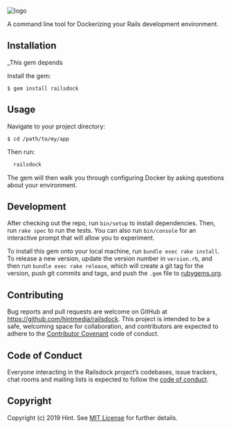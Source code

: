 ![logo](https://raw.githubusercontent.com/hintmedia/railsdock/hint/test/gemify/railsdock.png)

A command line tool for Dockerizing your Rails development environment.

## Installation

_This gem depends 

Install the gem:

    $ gem install railsdock

## Usage

Navigate to your project directory:

    $ cd /path/to/my/app

Then run:

```bash
  railsdock
```

The gem will then walk you through configuring Docker by asking questions about your environment.

## Development

After checking out the repo, run `bin/setup` to install dependencies. Then, run `rake spec` to run the tests. You can also run `bin/console` for an interactive prompt that will allow you to experiment.

To install this gem onto your local machine, run `bundle exec rake install`. To release a new version, update the version number in `version.rb`, and then run `bundle exec rake release`, which will create a git tag for the version, push git commits and tags, and push the `.gem` file to [rubygems.org](https://rubygems.org).

## Contributing

Bug reports and pull requests are welcome on GitHub at https://github.com/hintmedia/railsdock. This project is intended to be a safe, welcoming space for collaboration, and contributors are expected to adhere to the [Contributor Covenant](http://contributor-covenant.org) code of conduct.

## Code of Conduct

Everyone interacting in the Railsdock project’s codebases, issue trackers, chat rooms and mailing lists is expected to follow the [code of conduct](https://github.com/hintmedia/railsdock/blob/master/CODE_OF_CONDUCT.md).

## Copyright

Copyright (c) 2019 Hint. See [MIT License](LICENSE.txt) for further details.
